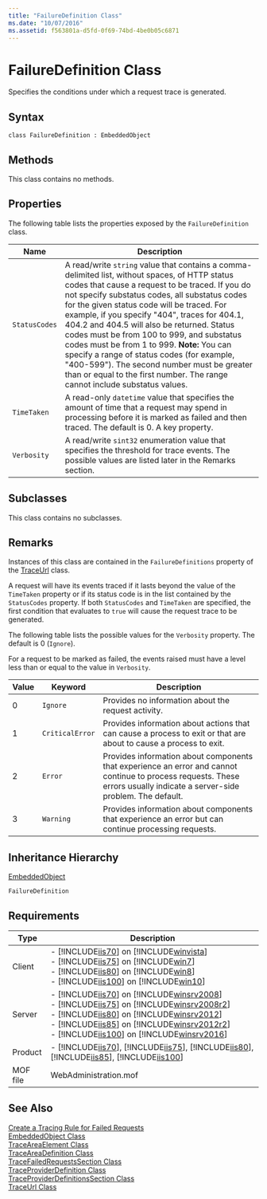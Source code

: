 ```yaml
---
title: "FailureDefinition Class"
ms.date: "10/07/2016"
ms.assetid: f563801a-d5fd-0f69-74bd-4be0b05c6871
---
```

# FailureDefinition Class
Specifies the conditions under which a request trace is generated.  
  
## Syntax  
  
```vbs  
class FailureDefinition : EmbeddedObject  
```  
  
## Methods  
 This class contains no methods.  
  
## Properties  
 The following table lists the properties exposed by the `FailureDefinition` class.  
  
|Name|Description|  
|----------|-----------------|  
|`StatusCodes`|A read/write `string` value that contains a comma-delimited list, without spaces, of HTTP status codes that cause a request to be traced. If you do not specify substatus codes, all substatus codes for the given status code will be traced. For example, if you specify "404", traces for 404.1, 404.2 and 404.5 will also be returned. Status codes must be from 100 to 999, and substatus codes must be from 1 to 999. **Note:**  You can specify a range of status codes (for example, "400-599"). The second number must be greater than or equal to the first number. The range cannot include substatus values.|  
|`TimeTaken`|A read-only `datetime` value that specifies the amount of time that a request may spend in processing before it is marked as failed and then traced. The default is 0. A key property.|  
|`Verbosity`|A read/write `sint32` enumeration value that specifies the threshold for trace events. The possible values are listed later in the Remarks section.|  
  
## Subclasses  
 This class contains no subclasses.  
  
## Remarks  
 Instances of this class are contained in the `FailureDefinitions` property of the [TraceUrl](../wmi-provider/traceurl-class.md) class.  
  
 A request will have its events traced if it lasts beyond the value of the `TimeTaken` property or if its status code is in the list contained by the `StatusCodes` property. If both `StatusCodes` and `TimeTaken` are specified, the first condition that evaluates to `true` will cause the request trace to be generated.  
  
 The following table lists the possible values for the `Verbosity` property. The default is 0 (`Ignore`).  
  
 For a request to be marked as failed, the events raised must have a level less than or equal to the value in `Verbosity`.  
  
|Value|Keyword|Description|  
|-----------|-------------|-----------------|  
|0|`Ignore`|Provides no information about the request activity.|  
|1|`CriticalError`|Provides information about actions that can cause a process to exit or that are about to cause a process to exit.|  
|2|`Error`|Provides information about components that experience an error and cannot continue to process requests. These errors usually indicate a server-side problem. The default.|  
|3|`Warning`|Provides information about components that experience an error but can continue processing requests.|  
  
## Inheritance Hierarchy  
 [EmbeddedObject](../wmi-provider/embeddedobject-class.md)  
  
 `FailureDefinition`  
  
## Requirements  
  
|Type|Description|  
|----------|-----------------|  
|Client|-   [!INCLUDE[iis70](../wmi-provider/includes/iis70-md.md)] on [!INCLUDE[winvista](../wmi-provider/includes/winvista-md.md)]<br />-   [!INCLUDE[iis75](../wmi-provider/includes/iis75-md.md)] on [!INCLUDE[win7](../wmi-provider/includes/win7-md.md)]<br />-   [!INCLUDE[iis80](../wmi-provider/includes/iis80-md.md)] on [!INCLUDE[win8](../wmi-provider/includes/win8-md.md)]<br />-   [!INCLUDE[iis100](../wmi-provider/includes/iis100-md.md)] on [!INCLUDE[win10](../wmi-provider/includes/win10-md.md)]|  
|Server|-   [!INCLUDE[iis70](../wmi-provider/includes/iis70-md.md)] on [!INCLUDE[winsrv2008](../wmi-provider/includes/winsrv2008-md.md)]<br />-   [!INCLUDE[iis75](../wmi-provider/includes/iis75-md.md)] on [!INCLUDE[winsrv2008r2](../wmi-provider/includes/winsrv2008r2-md.md)]<br />-   [!INCLUDE[iis80](../wmi-provider/includes/iis80-md.md)] on [!INCLUDE[winsrv2012](../wmi-provider/includes/winsrv2012-md.md)]<br />-   [!INCLUDE[iis85](../wmi-provider/includes/iis85-md.md)] on [!INCLUDE[winsrv2012r2](../wmi-provider/includes/winsrv2012r2-md.md)]<br />-   [!INCLUDE[iis100](../wmi-provider/includes/iis100-md.md)] on [!INCLUDE[winsrv2016](../wmi-provider/includes/winsrv2016-md.md)]|  
|Product|-   [!INCLUDE[iis70](../wmi-provider/includes/iis70-md.md)], [!INCLUDE[iis75](../wmi-provider/includes/iis75-md.md)], [!INCLUDE[iis80](../wmi-provider/includes/iis80-md.md)], [!INCLUDE[iis85](../wmi-provider/includes/iis85-md.md)], [!INCLUDE[iis100](../wmi-provider/includes/iis100-md.md)]|  
|MOF file|WebAdministration.mof|  
  
## See Also  
 [Create a Tracing Rule for Failed Requests](https://go.microsoft.com/fwlink/?LinkId=64723)   
 [EmbeddedObject Class](../wmi-provider/embeddedobject-class.md)   
 [TraceAreaElement Class](../wmi-provider/traceareaelement-class.md)   
 [TraceAreaDefinition Class](../wmi-provider/traceareadefinition-class.md)   
 [TraceFailedRequestsSection Class](../wmi-provider/tracefailedrequestssection-class.md)   
 [TraceProviderDefinition Class](../wmi-provider/traceproviderdefinition-class.md)   
 [TraceProviderDefinitionsSection Class](../wmi-provider/traceproviderdefinitionssection-class.md)   
 [TraceUrl Class](../wmi-provider/traceurl-class.md)